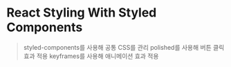 # React Styling With Styled Components

> styled-components를 사용해 공통 CSS를 관리
> polished를 사용해 버튼 클릭 효과 적용
> keyframes를 사용해 애니메이션 효과 적용
